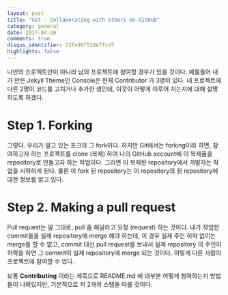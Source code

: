 ```yaml
---
layout: post
title: "Git - Collaborating with others on GitHub"
category: general
date: 2017-04-20
comments: true
disqus_identifier: 73fe96f510e7fcd7
highlights: false
---
```


나만의 프로젝트만이 아니라 남의 프로젝트에 참여할 경우가 있을 것이다. 예를들어 내가 만든 Jekyll Theme인 Console은 현재 Contributor 가 3명이 있다. 내 프로젝트에 다른 2명이 코드를 고치거나 추가한 셈인데, 이것이 어떻게 이루어 지는지에 대해 설명하도록 하겠다.

<h1> Step 1. Forking </h1>

그렇다. 우리가 알고 있는 포크의 그 fork이다. 하지만 Git에서는 forking이라 하면, 참여하고자 하는 프로젝트를 clone (복제) 하여 나의 GitHub account에 이 복제품을 repository로 만들고자 하는 작업이다. 그러면 이 복제된 repository에서 개발자는 작업을 시작하게 된다. 물론 이 fork 된 repository는 이 repository의 원 repository에 대한 정보를 알고 있다.

<h1> Step 2. Making a pull request </h1>

Pull request는 말 그대로, pull 좀 해달라고 요청 (request) 하는 것이다. 내가 작업한 commit들을 실제 repository에 merge 해야 하는데, 이 경우 실제 주인 허락 없이는 merge를 할 수 없고, commit 대신 pull request를 보내서 실제 repository 의 주인이 허락을 하면 그 commit이 실제 repository에 merge 되는 것이다. 이렇게 다른 사람의 프로젝트에 참여할 수 있다.

보통 <b>Contributing</b> 이라는 제목으로 README.md 에 대부분 어떻게 참여하는지 방법들이 나와있지만, 기본적으로 저 2개의 스텝을 따를 것이다.
